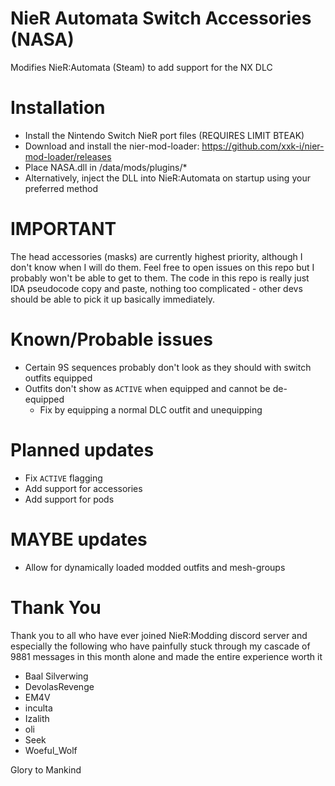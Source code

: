# NieR Automata Switch Accessories (NASA)
Modifies NieR:Automata (Steam) to add support for the NX DLC

# Installation
- Install the Nintendo Switch NieR port files (REQUIRES LIMIT BTEAK)
- Download and install the nier-mod-loader: https://github.com/xxk-i/nier-mod-loader/releases
- Place NASA.dll in <NIER-DIR>/data/mods/plugins/*
- Alternatively, inject the DLL into NieR:Automata on startup using your preferred method

# IMPORTANT
The head accessories (masks) are currently highest priority, although I don't know when I will do them. Feel free to open issues on this repo but I probably won't be able to get to them. The code in this repo is really just IDA pseudocode copy and paste, nothing too complicated - other devs should be able to pick it up basically immediately.

# Known/Probable issues
- Certain 9S sequences probably don't look as they should with switch outfits equipped
- Outfits don't show as ```ACTIVE``` when equipped and cannot be de-equipped
    - Fix by equipping a normal DLC outfit and unequipping

# Planned updates
- Fix ```ACTIVE``` flagging
- Add support for accessories
- Add support for pods

# MAYBE updates
- Allow for dynamically loaded modded outfits and mesh-groups


# Thank You
Thank you to all who have ever joined NieR:Modding discord server and especially the following who have painfully stuck through my cascade of 9881 messages in this month alone and made the entire experience worth it
- Baal Silverwing
- DevolasRevenge
- EM4V
- inculta
- Izalith
- oli
- Seek
- Woeful_Wolf

Glory to Mankind
